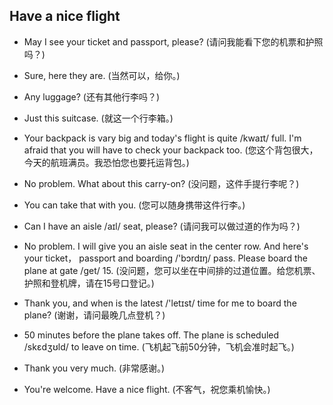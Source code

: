 ## Have a nice flight

- May I see your ticket and passport, please? (请问我能看下您的机票和护照吗？)

* Sure, here they are. (当然可以，给你。)

- Any luggage? (还有其他行李吗？)

* Just this suitcase. (就这一个行李箱。)

- Your backpack is vary big and today's flight is quite /kwaɪt/ full. I'm afraid that you will have to check your backpack too. (您这个背包很大，今天的航班满员。我恐怕您也要托运背包。)

* No problem. What about this carry-on? (没问题，这件手提行李呢？)

- You can take that with you. (您可以随身携带这件行李。)

* Can I have an aisle /aɪl/ seat, please? (请问我可以做过道的作为吗？)

- No problem. I will give you an aisle seat in the center row. And here's your ticket， passport and boarding /'bɔrdɪŋ/ pass. Please board the plane at gate /ɡet/ 15. (没问题，您可以坐在中间排的过道位置。给您机票、护照和登机牌，请在15号口登记。)

* Thank you, and when is the latest /'letɪst/ time for me to board the plane? (谢谢，请问最晚几点登机？)

- 50 minutes before the plane takes off. The plane is scheduled /skɛdʒʊld/ to leave on time. (飞机起飞前50分钟，飞机会准时起飞。)

* Thank you very much. (非常感谢。)

- You're welcome. Have a nice flight. (不客气，祝您乘机愉快。)